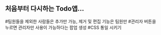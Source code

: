## 처음부터 다시하는 Todo앱...

#팀원들을 제외한 사람들은 추가만 가능, 제거 및 편집 기능은 팀원만
#관리자 버튼을 누르면 관리자만 사용이 가능하다는 팝업 생성
#CSS 통일 시키기
